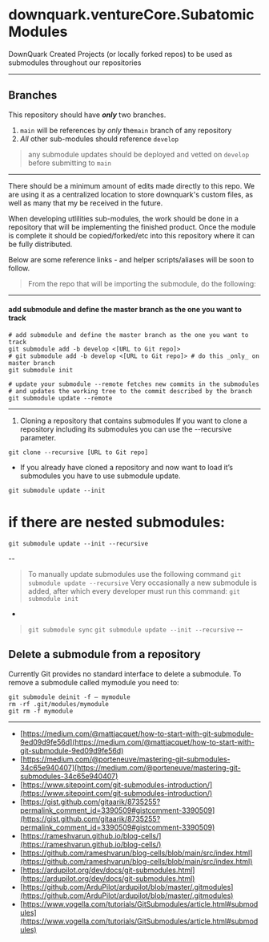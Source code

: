 # downquark.ventureCore.SubatomicModules
DownQuark Created Projects (or locally forked repos) to be used as submodules throughout our repositories

---
## Branches
This repository should have _**only**_ two branches.
1. `main` will be references by _only_ the`main` branch of any repository 
1.  _All_ other sub-modules should reference `develop`

> any submodule updates should be deployed and vetted on `develop` before submitting to `main`

---

There should be a minimum amount of edits made directly to this repo.
We are using it as a centralized location to store downquark's custom files, as well as many that my be received in the future.

When developing utlilities sub-modules, the work should be done in a repository that will be implementing the finished product.
Once the module is complete it should be copied/forked/etc into this repository where it can be fully distributed.

Below are some reference links - and helper scripts/aliases will be soon to follow.

> From the repo that will be importing the submodule, do the following:
---
#### add submodule and define the master branch as the one you want to track
```
# add submodule and define the master branch as the one you want to track
git submodule add -b develop <[URL to Git repo]>
# git submodule add -b develop <[URL to Git repo]> # do this _only_ on master branch
git submodule init 
```

```
# update your submodule --remote fetches new commits in the submodules
# and updates the working tree to the commit described by the branch
git submodule update --remote
```
---


1. Cloning a repository that contains submodules
If you want to clone a repository including its submodules you can use the --recursive parameter.

`git clone --recursive [URL to Git repo]`

- If you already have cloned a repository and now want to load it’s submodules you have to use submodule update.

`git submodule update --init`
# if there are nested submodules:
`git submodule update --init --recursive`

--
> To manually update submodules use the following command
> `git submodule update --recursive`
> Very occasionally a new submodule is added, after which every developer must run this command:
> `git submodule init`
-
> `git submodule sync`
> `git submodule update --init --recursive`
--

## Delete a submodule from a repository
Currently Git provides no standard interface to delete a submodule. To remove a submodule called mymodule you need to:

```
git submodule deinit -f — mymodule
rm -rf .git/modules/mymodule
git rm -f mymodule
```
---

- [https://medium.com/@mattjacquet/how-to-start-with-git-submodule-9ed09d9fe56d](https://medium.com/@mattjacquet/how-to-start-with-git-submodule-9ed09d9fe56d)
- [https://medium.com/@porteneuve/mastering-git-submodules-34c65e940407](https://medium.com/@porteneuve/mastering-git-submodules-34c65e940407)
- [https://www.sitepoint.com/git-submodules-introduction/](https://www.sitepoint.com/git-submodules-introduction/)
- [https://gist.github.com/gitaarik/8735255?permalink_comment_id=3390509#gistcomment-3390509](https://gist.github.com/gitaarik/8735255?permalink_comment_id=3390509#gistcomment-3390509)
- [https://rameshvarun.github.io/blog-cells/](https://rameshvarun.github.io/blog-cells/)
- [https://github.com/rameshvarun/blog-cells/blob/main/src/index.html](https://github.com/rameshvarun/blog-cells/blob/main/src/index.html)
- [https://ardupilot.org/dev/docs/git-submodules.html](https://ardupilot.org/dev/docs/git-submodules.html)
- [https://github.com/ArduPilot/ardupilot/blob/master/.gitmodules](https://github.com/ArduPilot/ardupilot/blob/master/.gitmodules)
- [https://www.vogella.com/tutorials/GitSubmodules/article.html#submodules](https://www.vogella.com/tutorials/GitSubmodules/article.html#submodules)

